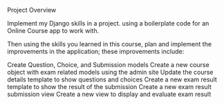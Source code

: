 Project Overview


Implement my Django skills in a project. using a boilerplate code for an Online Course app to work with.

Then using the skills you learned in this course, plan and implement the improvements in the application; these improvements include:

Create Question, Choice, and Submission models
Create a new course object with exam related models using the admin site
Update the course details template to show questions and choices
Create a new exam result template to show the result of the submission
Create a new exam result submission view
Create a new view to display and evaluate exam result
